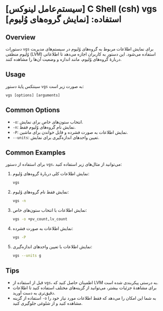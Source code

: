 # [سیستم‌عامل لینوکس] C Shell (csh) vgs استفاده: [نمایش گروه‌های وُلیوم]

## Overview
دستورات `vgs` برای نمایش اطلاعات مربوط به گروه‌های وُلیوم در سیستم‌های مدیریت وُلیوم منطقی (LVM) استفاده می‌شود. این دستور به کاربران اجازه می‌دهد تا اطلاعاتی دربارهٔ گروه‌های وُلیوم، مانند اندازه و وضعیت آن‌ها را مشاهده کنند.

## Usage
سینتکس پایهٔ دستور `vgs` به صورت زیر است:

```
vgs [options] [arguments]
```

## Common Options
- `-o`: انتخاب ستون‌های خاص برای نمایش.
- `-n`: نمایش نام گروه‌های وُلیوم فقط.
- `-P`: نمایش اطلاعات به صورت فشرده و قابل خواندن برای ماشین.
- `--units`: تعیین واحدهای اندازه‌گیری برای نمایش.

## Common Examples
برای استفاده از دستور `vgs`، می‌توانید از مثال‌های زیر استفاده کنید:

1. نمایش اطلاعات کلی دربارهٔ گروه‌های وُلیوم:
   ```bash
   vgs
   ```

2. نمایش فقط نام گروه‌های وُلیوم:
   ```bash
   vgs -n
   ```

3. نمایش اطلاعات با انتخاب ستون‌های خاص:
   ```bash
   vgs -o +pv_count,lv_count
   ```

4. نمایش اطلاعات به صورت فشرده:
   ```bash
   vgs -P
   ```

5. نمایش اطلاعات با تعیین واحدهای اندازه‌گیری:
   ```bash
   vgs --units g
   ```

## Tips
- قبل از استفاده از `vgs`، اطمینان حاصل کنید که LVM به درستی پیکربندی شده است.
- برای مشاهدهٔ جزئیات بیشتر، می‌توانید از گزینه‌های مختلف استفاده کنید تا اطلاعات دقیق‌تری به دست آورید.
- استفاده از گزینه `-o` به شما این امکان را می‌دهد که فقط اطلاعات مورد نیاز خود را مشاهده کنید و از شلوغی جلوگیری کنید.